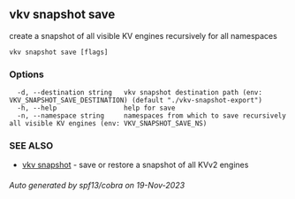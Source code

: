 ## vkv snapshot save

create a snapshot of all visible KV engines recursively for all namespaces

```
vkv snapshot save [flags]
```

### Options

```
  -d, --destination string   vkv snapshot destination path (env: VKV_SNAPSHOT_SAVE_DESTINATION) (default "./vkv-snapshot-export")
  -h, --help                 help for save
  -n, --namespace string     namespaces from which to save recursively all visible KV engines (env: VKV_SNAPSHOT_SAVE_NS)
```

### SEE ALSO

* [vkv snapshot](vkv_snapshot.md)	 - save or restore a snapshot of all KVv2 engines

###### Auto generated by spf13/cobra on 19-Nov-2023
